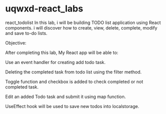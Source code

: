 # uqwxd-react_labs
react_todolist
In this lab, i  will be building TODO list application using React components. i will discover how to create, view, delete, complete, modify and save to-do lists.

Objective:

After completing this lab, My React app will be able to:

Use an event handler for creating add todo task.

Deleting the completed task from todo list using the filter method.

Toggle function and checkbox is added to check completed or not completed task.

Edit an added Todo task and submit it using map function.

UseEffect hook will be used to save new todos into localstorage.

